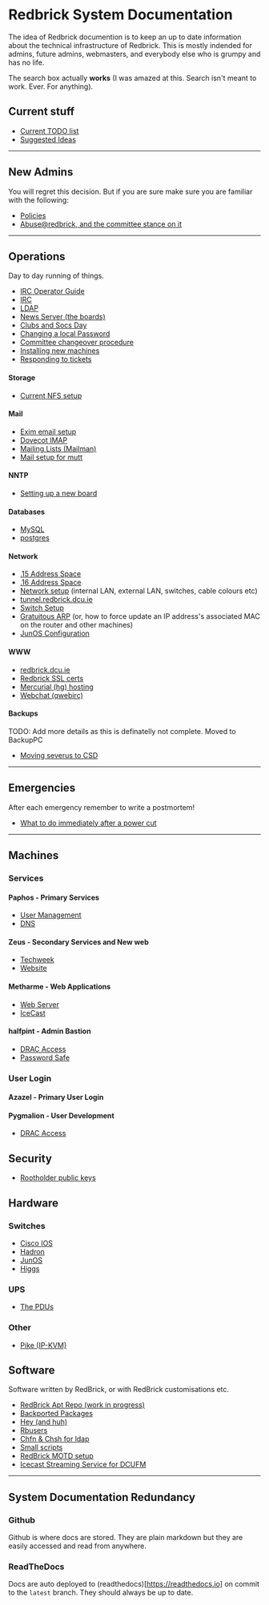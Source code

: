 # Redbrick System Documentation

The idea of Redbrick documention is to keep an up to date information about the
technical infrastructure of Redbrick. This is mostly indended for admins, future
admins, webmasters, and everybody else who is grumpy and has no life.

The search box actually **works** (I was amazed at this. Search isn't meant to
work. Ever. For anything).

## Current stuff

* [Current TODO list](/plans/TODO-2017)
* [Suggested Ideas](/plans/project-ideas)

---

## New Admins
You will regret this decision. But if you are sure make sure you are familiar
with the following:

* [Policies](/procedures/policies)
* [Abuse@redbrick, and the committee stance on it](/procedures/abuse)

---

## Operations
Day to day running of things.

* [IRC Operator Guide](/procedures/irc_operator)
* [IRC](/services/irc)
* [LDAP](/services/ldap)
* [News Server (the boards)](/services/news)
* [Clubs and Socs Day](/procedures/rrs)
* [Changing a local Password](/procedures/passwd)
* [Committee changeover procedure](/procedures/committeechangeover)
* [Installing new machines](/procedures/newinstalls)
* [Responding to tickets](/procedures/ticketing)

#### Storage

* [Current NFS setup](/services/nfs)

#### Mail

* [Exim email setup](/services/exim)
* [Dovecot IMAP](/services/dovecot)
* [Mailing Lists (Mailman)](/services/mailman)
* [Mail setup for mutt](/procedures/mail_setup)

#### NNTP

* [Setting up a new board](/procedures/newboard)

#### Databases

* [MySQL](/services/mysql)
* [postgres](/services/postgres)

#### Network

* [.15 Address Space](/network/mainaddressspace)
* [.16 Address Space](/legacy/network/vmaddressspace)
* [Network setup](/network/networksetup) (internal LAN, external LAN, switches, cable
	colours etc)
* [tunnel.redbrick.dcu.ie](/services/tunnel.redbrick.dcu.ie)
* [Switch Setup](/procedures/switch)
* [Gratuitous ARP](/procedures/gratuitousarp) (or, how to force update an IP address's
	associated MAC on the router and other machines)
* [JunOS Configuration](/network/junos)

#### WWW

* [redbrick.dcu.ie](/web/redbrick.dcu.ie)
* [Redbrick SSL certs](/procedures/ssl)
* [Mercurial (hg) hosting](/services/hg)
* [Webchat (qwebirc)](/services/webchat)


#### Backups
TODO: Add more details as this is definatelly not complete.
Moved to BackupPC

* [Moving severus to CSD](/procedures/severuscolocation)

---
## Emergencies
After each emergency remember to write a postmortem!

* [What to do immediately after a power cut](/procedures/post_powercut)

---

## Machines

### Services
#### Paphos - Primary Services

* [User Management](/procedures/useradm)
* [DNS](/network/bind9)

#### Zeus - Secondary Services and New web

* [Techweek](/web/techweek)
* [Website](/web/website)

#### Metharme - Web Applications

* [Web Server](/web/apache24)
* [IceCast](/services/icecast2)

#### halfpint - Admin Bastion

* [DRAC Access](/procedures/dracaccess)
* [Password Safe](/procedures/pwsafe)

### User Login

#### Azazel - Primary User Login

#### Pygmalion - User Development

* [DRAC Access](/procedures/dracaccess)

## Security

* [Rootholder public keys](/procedures/gpgkeys)

## Hardware

### Switches

* [Cisco IOS](/network/ciscoios)
* [Hadron](/network/hadron)
* [JunOS](/network/junos)
* [Higgs](/network/higgs)

### UPS

* [The PDUs](/machines/the_pdus)

### Other

* [Pike (IP-KVM)](/network/pike)

## Software
Software written by RedBrick, or with RedBrick customisations etc.

* [RedBrick Apt Repo (work in progress)](/procedures/redbrick-apt)
* [Backported Packages](/procedures/backport-packages)
* [Hey (and huh)](/services/hey)
* [Rbusers](/procedures/rbusers)
* [Chfn & Chsh for ldap](/procedures/ldapchshchfn)
* [Small scripts](/procedures/rbscripts)
* [RedBrick MOTD setup](/services/unifiedmotd)
* [Icecast Streaming Service for DCUFM](/services/icecast2)

---

## System Documentation Redundancy

### Github
Github is where docs are stored. They are plain markdown but they
are easily accessed and read from anywhere.

###  ReadTheDocs
Docs are auto deployed to (readthedocs)[https://readthedocs.io] on commit to the `latest` branch.
They should always be up to date.
